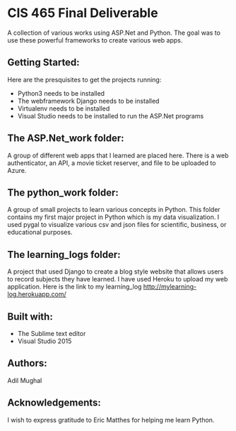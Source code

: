 # CIS 465 Final Deliverable
A collection of various works using ASP.Net and Python. The goal was to use these powerful frameworks to create various web apps.

## Getting Started:
Here are the presquisites to get the projects running:  

 * Python3 needs to be installed
 * The webframework Django needs to be installed
 * Virtualenv needs to be installed
 * Visual Studio needs to be installed to run the ASP.Net programs

## The ASP.Net_work folder:

A group of different web apps that I learned are placed here. There is a web authenticator, an API, a movie ticket reserver, and file to be uploaded to Azure.

## The python_work folder:
A group of small projects to learn various concepts in Python. This folder contains my first major project in Python which is my data visualization. I used pygal to visualize various csv and json files for scientific, business, or educational purposes.

## The learning_logs folder:
A project that used Django to create a blog style website that allows users to record subjects they have learned. I have used Heroku to upload my web application. Here is the link to my learning_log <http://mylearning-log.herokuapp.com/>

## Built with:
* The Sublime text editor
* Visual Studio 2015

## Authors:
Adil Mughal

## Acknowledgements:
I wish to express gratitude to Eric Matthes for helping me learn Python.

